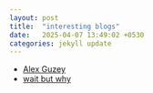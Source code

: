 ```yaml
---
layout: post
title:  "interesting blogs"
date:   2025-04-07 13:49:02 +0530
categories: jekyll update
---
```

- [Alex Guzey](https://guzey.com/)
- [wait but why](https://waitbutwhy.com/)
